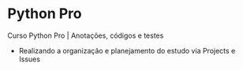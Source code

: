 # Python Pro
Curso Python Pro | Anotações, códigos e testes

- Realizando a organização e planejamento do estudo via Projects e Issues
